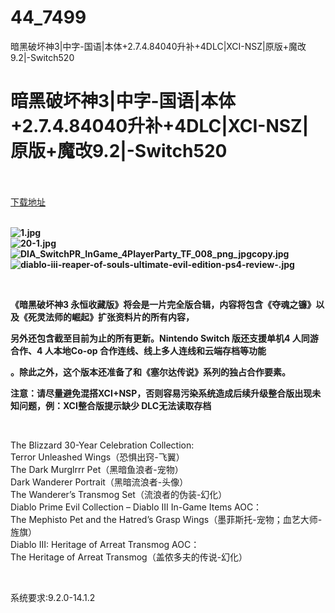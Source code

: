# 44_7499
暗黑破坏神3|中字-国语|本体+2.7.4.84040升补+4DLC|XCI-NSZ|原版+魔改9.2|-Switch520
# 暗黑破坏神3|中字-国语|本体+2.7.4.84040升补+4DLC|XCI-NSZ|原版+魔改9.2|-Switch520
 <br/></br>
[下载地址](https://www.switch520.cc/article/7499 "下载地址")
<br/></br>

<p><strong><img title="1.jpg" src="https://www.switch520.cc/muke_img/2021_07_21_d8a65e2def9d3.jpg" alt="1.jpg"></strong><br>
<strong><img title="20-1.jpg" src="https://www.switch520.cc/muke_img/2021_07_21_8b9ba351e6d70.jpg" alt="20-1.jpg"></strong><br>
<strong><img title="DIA_SwitchPR_InGame_4PlayerParty_TF_008_png_jpgcopy.jpg" src="https://www.switch520.cc/muke_img/2021_07_21_13fcd963d9560.jpg" alt="DIA_SwitchPR_InGame_4PlayerParty_TF_008_png_jpgcopy.jpg"></strong><br>
<strong><img title="diablo-iii-reaper-of-souls-ultimate-evil-edition-ps4-review-.jpg" src="https://www.switch520.cc/muke_img/2021_07_21_513a36047a652.jpg" alt="diablo-iii-reaper-of-souls-ultimate-evil-edition-ps4-review-.jpg"></strong></p>
<p>&nbsp;</p>
<p><strong>《暗黑破坏神3 永恒收藏版》将会是一片完全版合辑，内容将包含《夺魂之镰》以及《死灵法师的崛起》扩张资料片的所有内容，</strong></p>
<p><strong>另外还包含截至目前为止的所有更新。Nintendo Switch 版还支援单机4 人同游合作、4 人本地Co-op 合作连线、线上多人连线和云端存档等功能</strong></p>
<p><strong>。除此之外，这个版本还准备了和《塞尔达传说》系列的独占合作要素。</strong></p>
<p><strong>注意：请尽量避免混搭XCI+NSP，否则容易污染系统造成后续升级整合版出现未知问题，例：XCI整合版提示缺少 DLC无法读取存档</strong></p>
<p>&nbsp;</p>
<p>The Blizzard 30-Year Celebration Collection:<br>
Terror Unleashed Wings（恐惧出窍-飞翼）<br>
The Dark Murglrrr Pet（黑暗鱼浪者-宠物）<br>
Dark Wanderer Portrait（黑暗流浪者-头像）<br>
The Wanderer’s Transmog Set（流浪者的伪装-幻化）<br>
Diablo Prime Evil Collection – Diablo III In-Game Items AOC：<br>
The Mephisto Pet and the Hatred’s Grasp Wings（墨菲斯托-宠物；血艺大师-旌旗）<br>
Diablo III: Heritage of Arreat Transmog AOC：<br>
The Heritage of Arreat Transmog（盖侬多夫的传说-幻化）</p>
<p>&nbsp;</p>
<p>系统要求:9.2.0-14.1.2</p>



